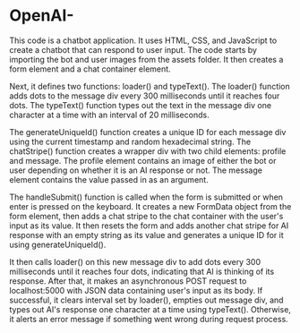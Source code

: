 # OpenAI-
This code is a chatbot application. It uses HTML, CSS, and JavaScript to create a chatbot that can respond to user input. The code starts by importing the bot and user images from the assets folder. It then creates a form element and a chat container element. 

Next, it defines two functions: loader() and typeText(). The loader() function adds dots to the message div every 300 milliseconds until it reaches four dots. The typeText() function types out the text in the message div one character at a time with an interval of 20 milliseconds. 

The generateUniqueId() function creates a unique ID for each message div using the current timestamp and random hexadecimal string. The chatStripe() function creates a wrapper div with two child elements: profile and message. The profile element contains an image of either the bot or user depending on whether it is an AI response or not. The message element contains the value passed in as an argument. 

The handleSubmit() function is called when the form is submitted or when enter is pressed on the keyboard. It creates a new FormData object from the form element, then adds a chat stripe to the chat container with the user's input as its value. It then resets the form and adds another chat stripe for AI response with an empty string as its value and generates a unique ID for it using generateUniqueId(). 

It then calls loader() on this new message div to add dots every 300 milliseconds until it reaches four dots, indicating that AI is thinking of its response. After that, it makes an asynchronous POST request to localhost:5000 with JSON data containing user's input as its body. If successful, it clears interval set by loader(), empties out message div, and types out AI's response one character at a time using typeText(). Otherwise, it alerts an error message if something went wrong during request process.